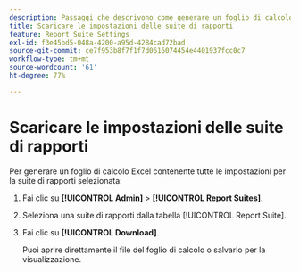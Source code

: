 ```yaml
---
description: Passaggi che descrivono come generare un foglio di calcolo Excel contenente tutte le impostazioni per la suite di rapporti selezionata.
title: Scaricare le impostazioni delle suite di rapporti
feature: Report Suite Settings
exl-id: f3e45bd5-048a-4200-a95d-4284cad72bad
source-git-commit: ce7f953b8f7f1f7d0616074454e4401937fcc0c7
workflow-type: tm+mt
source-wordcount: '61'
ht-degree: 77%

---
```


# Scaricare le impostazioni delle suite di rapporti

Per generare un foglio di calcolo Excel contenente tutte le impostazioni per la suite di rapporti selezionata:

1. Fai clic su **[!UICONTROL Admin]** > **[!UICONTROL Report Suites]**.
1. Seleziona una suite di rapporti dalla tabella [!UICONTROL Report Suite].
1. Fai clic su **[!UICONTROL Download]**.

   Puoi aprire direttamente il file del foglio di calcolo o salvarlo per la visualizzazione.
